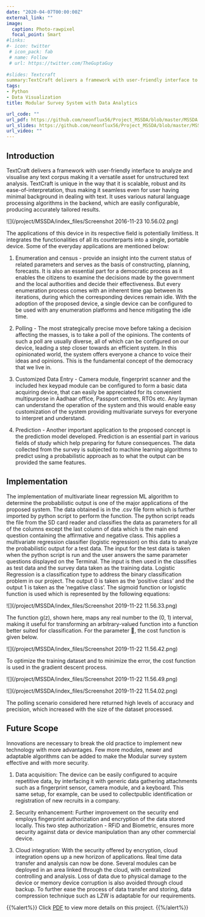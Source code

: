 ```yaml
---
date: "2020-04-07T00:00:00Z"
external_link: ""
image:
  caption: Photo-rawpixel
  focal_point: Smart
#links:
#- icon: twitter
 # icon_pack: fab
 # name: Follow
 # url: https://twitter.com/TheGuptaGuy
 
#slides: Textcraft
summary:TextCraft delivers a framework with user-friendly interface to analyze and visualise any text corpus making it a versatile asset for unstructured text analysis. TextCraft is unique in the way that it is scalable, robust and its ease-of-interpretation, thus making it seamless even for user having minimal background in dealing with text. It uses various natural language processing algorithms in the backend, which are easily configurable, producing accurately tailored results.
tags:
- Python
- Data Visualization
title: Modular Survey System with Data Analytics

url_code: ""
url_pdf: https://github.com/neonflux56/Project_MSSDA/blob/master/MSSDA.pdf
url_slides: https://github.com/neonflux56/Project_MSSDA/blob/master/MSSEDA.pdf
url_video: ""
---
```


## Introduction

TextCraft delivers a framework with user-friendly interface to analyze and visualise any text corpus making it a versatile asset for unstructured text analysis. TextCraft is unique in the way that it is scalable, robust and its ease-of-interpretation, thus making it seamless even for user having minimal background in dealing with text. It uses various natural language processing algorithms in the backend, which are easily configurable, producing accurately tailored results.

![](/project/MSSDA/index_files/Screenshot 2016-11-23 10.56.02.png)

The applications of this device in its respective field is potentially limitless. It integrates the functionalities of all its counterparts into a single, portable device. Some of the everyday applications are mentioned below:

1. Enumeration and census - provide an insight into the current status of related parameters and serves as the basis of constructing, planning, forecasts. It is also an essential part for a democratic process as it enables the citizens to examine the decisions made by the government and the local authorities and decide their effectiveness. But every enumeration process comes with an inherent time gap between its iterations, during which the corresponding devices remain idle. With the adoption of the proposed device, a single device can be configured to be used with any enumeration platforms and hence mitigating the idle time.

2. Polling - The most strategically precise move before taking a decision affecting the masses, is to take a poll of the opinions. The contents of such a poll are usually diverse, all of which can be configured on our device, leading a step closer towards an efficient system. In this opinionated world, the system offers everyone a chance to voice their ideas and opinions. This is the fundamental concept of the democracy that we live in.

3. Customized Data Entry - Camera module, fingerprint scanner and the included hex keypad module can be configured to form a basic data acquiring device, that can easily be appreciated for its convenient multipurpose in Aadhaar office, Passport centres, RTOs etc. Any layman can understand the operation of the system and this would enable easy customization of the system providing multivariate surveys for everyone to interpret and understand.

4. Prediction - Another important application to the proposed concept is the prediction model developed. Prediction is an essential part in various fields of study which help preparing for future consequences. The data collected from the survey is subjected to machine learning algorithms to predict using a probabilistic approach as to what the output can be provided the same features.

## Implementation

The implementation of multivariate linear regression ML algorithm to determine the probabilistic output is one of the major applications of the proposed system. The data obtained is in the .csv file form which is further imported by python script to perform the function. The python script reads the file from the SD card reader and classifies the data as parameters for all of the columns except the last column of data which is the main end question containing the affirmative and negative class. This applies a multivariate regression classifier (logistic regression) on this data to analyze the probabilistic output for a test data. The input for the test data is taken when the python script is run and the user answers the same parameter questions displayed on the Terminal. The input is then used in the classifies as test data and the survey data taken as the training data. Logistic Regression is a classification type to address the binary classification problem in our project. The output 0 is taken as the ’positive class’ and the output 1 is taken as the ’negative class’. The sigmoid function or logistic function is used which is represented by the following equations:

![](/project/MSSDA/index_files/Screenshot 2019-11-22 11.56.33.png)

The function g(z), shown here, maps any real number to the (0, 1) interval, making it useful for transforming an arbitrary-valued function into a function better suited for classification. For the parameter , the cost function is given below.

![](/project/MSSDA/index_files/Screenshot 2019-11-22 11.56.42.png)

To optimize the training dataset and to minimize the error, the cost function is used in the gradient descent process.

![](/project/MSSDA/index_files/Screenshot 2019-11-22 11.56.49.png)

![](/project/MSSDA/index_files/Screenshot 2019-11-22 11.54.02.png)

The polling scenario considered here returned high levels of accuracy and precision, which increased with the size of the dataset processed.

## Future Scope

Innovations are necessary to break the old practice to implement new technology with more advantages. Few more modules, newer and adaptable algorithms can be added to make the
Modular survey system effective and with more security. 

1. Data acquisition:
The device can be easily configured to acquire repetitive data, by interfacing it with generic data gathering attachments such as a fingerprint sensor, camera module, and a keyboard. This same setup, for example, can be used to collectpublic identification or registration of new recruits in a company.

2. Security enhancement:
Further improvement on the security end employs fingerprint authorization and encryption of the data stored locally. This two step authorization - RFiD and Biometric, ensures more security against data or device manipulation than any other commercial device.

3. Cloud integration:
With the security offered by encryption, cloud integration opens up a new horizon of applications. Real time data transfer and analysis can now be done. Several modules can be deployed in an area linked through the cloud, with centralized controlling and analysis. Loss of data due to physical damage to the device or memory device corruption is also avoided through cloud backup. To further ease the process of data transfer and storing, data compression technique such as LZW is adaptable for our requirements.

{{%alert%}}
Click [PDF](https://github.com/neonflux56/Project_MSSDA/blob/master/MSSDA.pdf) to view more details on this project.
{{%/alert%}}
